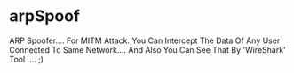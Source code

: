 # arpSpoof
ARP Spoofer.... For MITM Attack. You Can Intercept The Data Of Any User Connected To Same Network.... And Also You Can See That By 'WireShark' Tool .... ;)  
